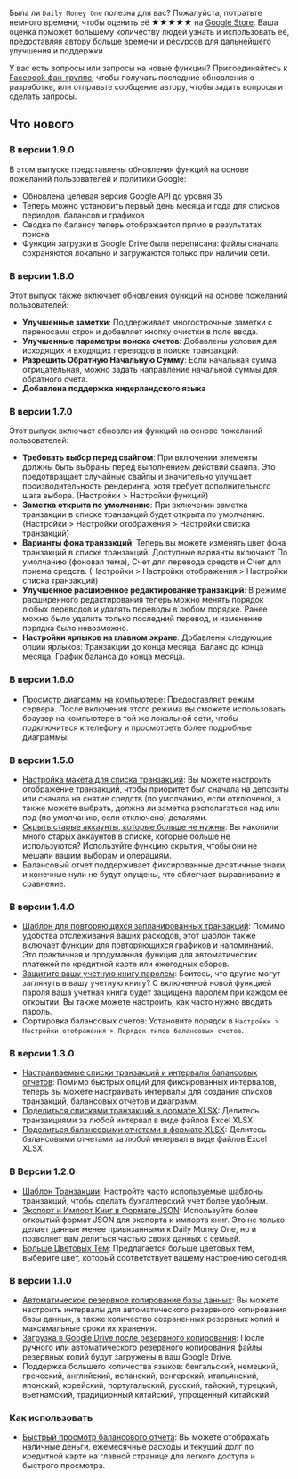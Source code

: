 Была ли `Daily Money One` полезна для вас? Пожалуйста, потратьте немного времени, чтобы оценить её ★★★★★ на [Google Store](https://play.google.com/store/apps/details?id=com.colaorange.dailymoneyone). Ваша оценка поможет большему количеству людей узнать и использовать её, предоставляя автору больше времени и ресурсов для дальнейшего улучшения и поддержки.

У вас есть вопросы или запросы на новые функции? Присоединяйтесь к [Facebook фан-группе](https://www.facebook.com/colaorange.daily.money), чтобы получать последние обновления о разработке, или отправьте сообщение автору, чтобы задать вопросы и сделать запросы.

## Что нового

### В версии 1.9.0
В этом выпуске представлены обновления функций на основе пожеланий пользователей и политики Google:
* Обновлена целевая версия Google API до уровня 35  
* Теперь можно установить первый день месяца и года для списков периодов, балансов и графиков  
* Сводка по балансу теперь отображается прямо в результатах поиска 
* Функция загрузки в Google Drive была переписана: файлы сначала сохраняются локально и загружаются только при наличии сети.

### В версии 1.8.0
Этот выпуск также включает обновления функций на основе пожеланий пользователей:
* **Улучшенные заметки**: Поддерживает многострочные заметки с переносами строк и добавляет кнопку очистки в поле ввода.
* **Улучшенные параметры поиска счетов**: Добавлены условия для исходящих и входящих переводов в поиске транзакций.
* **Разрешить Обратную Начальную Сумму**: Если начальная сумма отрицательная, можно задать направление начальной суммы для обратного счета.
* **Добавлена поддержка нидерландского языка**

### В версии 1.7.0
Этот выпуск включает обновления функций на основе пожеланий пользователей:
* **Требовать выбор перед свайпом**: При включении элементы должны быть выбраны перед выполнением действий свайпа. Это предотвращает случайные свайпы и значительно улучшает производительность рендеринга, хотя требует дополнительного шага выбора. (Настройки > Настройки функций)
* **Заметка открыта по умолчанию**: При включении заметка транзакции в списке транзакций будет открыта по умолчанию. (Настройки > Настройки отображения > Настройки списка транзакций)
* **Варианты фона транзакций**: Теперь вы можете изменять цвет фона транзакций в списке транзакций. Доступные варианты включают По умолчанию (фоновая тема), Счет для перевода средств и Счет для приема средств. (Настройки > Настройки отображения > Настройки списка транзакций)
* **Улучшенное расширенное редактирование транзакций**: В режиме расширенного редактирования теперь можно менять порядок любых переводов и удалять переводы в любом порядке. Ранее можно было удалить только последний перевод, и изменение порядка было невозможно.
* **Настройки ярлыков на главном экране**: Добавлены следующие опции ярлыков: Транзакции до конца месяца, Баланс до конца месяца, График баланса до конца месяца.

### В версии 1.6.0
* [Просмотр диаграмм на компьютере](https://youtu.be/Ag8cqg9gzi0): Предоставляет режим сервера. После включения этого режима вы сможете использовать браузер на компьютере в той же локальной сети, чтобы подключиться к телефону и просмотреть более подробные диаграммы.

### В версии 1.5.0
* [Настройка макета для списка транзакций](https://youtu.be/TzQj2pY6sWs): Вы можете настроить отображение транзакций, чтобы приоритет был сначала на депозиты или сначала на снятие средств (по умолчанию, если отключено), а также можете выбрать, должна ли заметка располагаться над или под (по умолчанию, если отключено) деталями.
* [Скрыть старые аккаунты, которые больше не нужны](https://youtu.be/nKq7Mh_2nQA): Вы накопили много старых аккаунтов в списке, которые больше не используются? Используйте функцию скрытия, чтобы они не мешали вашим выборам и операциям.
* Балансовый отчет поддерживает фиксированные десятичные знаки, и конечные нули не будут опущены, что облегчает выравнивание и сравнение.

### В версии 1.4.0
* [Шаблон для повторяющихся запланированных транзакций](https://youtu.be/TzQj2pY6sWs): Помимо удобства отслеживания ваших расходов, этот шаблон также включает функции для повторяющихся графиков и напоминаний. Это практичная и продуманная функция для автоматических платежей по кредитной карте или ежегодных сборов.
* [Защитите вашу учетную книгу паролем](https://youtu.be/peoYqNG_4pk): Боитесь, что другие могут заглянуть в вашу учетную книгу? С включенной новой функцией пароля ваша учетная книга будет защищена паролем при каждом её открытии. Вы также можете настроить, как часто нужно вводить пароль.
* Сортировка балансовых счетов: Установите порядок в `Настройки > Настройки отображения > Порядок типов балансовых счетов`.

### В версии 1.3.0
* [Настраиваемые списки транзакций и интервалы балансовых отчетов](https://youtu.be/O7EcLN82qIU): Помимо быстрых опций для фиксированных интервалов, теперь вы можете настраивать интервалы для создания списков транзакций, балансовых отчетов и диаграмм.
* [Поделиться списками транзакций в формате XLSX](https://youtu.be/Bf7j39fsCSc): Делитесь транзакциями за любой интервал в виде файлов Excel XLSX.
* [Поделиться балансовыми отчетами в формате XLSX](https://youtu.be/kpxJxNsButA): Делитесь балансовыми отчетами за любой интервал в виде файлов Excel XLSX.

### В Версии 1.2.0
* [Шаблон Транзакции](https://youtu.be/CtfJ5BecZfY): Настройте часто используемые шаблоны транзакций, чтобы сделать бухгалтерский учет более удобным.
* [Экспорт и Импорт Книг в Формате JSON](https://youtu.be/bHGEH7zcj78): Используйте более открытый формат JSON для экспорта и импорта книг. Это не только делает данные менее привязанными к Daily Money One, но и позволяет вам делиться частью своих данных с семьей.
* [Больше Цветовых Тем](https://youtu.be/3Yw7m2AOvfc): Предлагается больше цветовых тем, выберите цвет, который соответствует вашему настроению сегодня.

### В версии 1.1.0
* [Автоматическое резервное копирование базы данных](https://youtube.com/shorts/dWePWDncx0k): Вы можете настроить интервалы для автоматического резервного копирования базы данных, а также количество сохраненных резервных копий и максимальные сроки их хранения.
* [Загрузка в Google Drive после резервного копирования](https://youtu.be/hOJdtKElLuw): После ручного или автоматического резервного копирования файлы резервных копий будут загружены в ваш Google Drive.
* Поддержка большего количества языков: бенгальский, немецкий, греческий, английский, испанский, венгерский, итальянский, японский, корейский, португальский, русский, тайский, турецкий, вьетнамский, традиционный китайский, упрощенный китайский.

### Как использовать
* [Быстрый просмотр балансового отчета](https://youtu.be/66tJxSrI_vQ): Вы можете отображать наличные деньги, ежемесячные расходы и текущий долг по кредитной карте на главной странице для легкого доступа и быстрого просмотра.